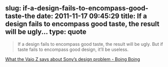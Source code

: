 slug: if-a-design-fails-to-encompass-good-taste-the
date: 2011-11-17 09:45:29
title: If a design fails to encompass good taste, the result will be ugly...
type: quote
---

> If a design fails to encompass good taste, the result will be ugly. But if taste fails to encompass good design, it’ll be useless.

[What the Vaio Z says about Sony’s design problem - Boing Boing](http://boingboing.net/2011/11/14/what-the-vaio-z-says-about-son.html)
